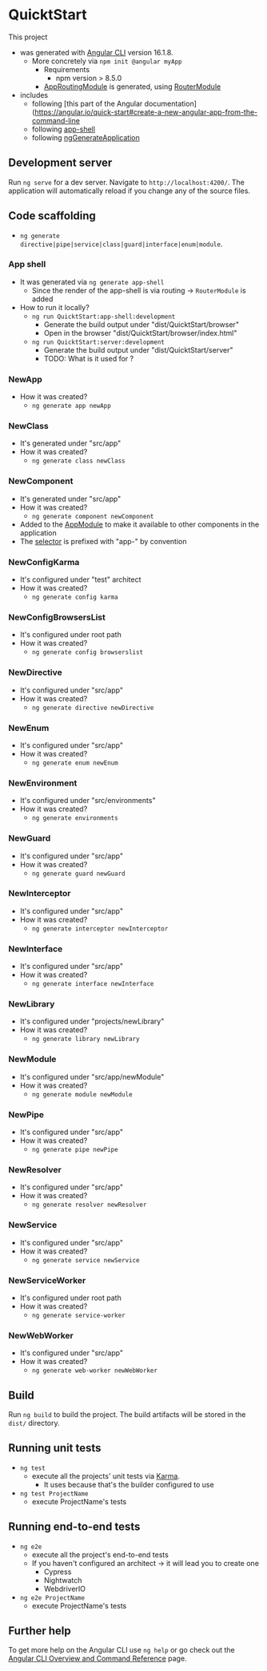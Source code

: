 # QuicktStart

This project
* was generated with [Angular CLI](https://github.com/angular/angular-cli) version 16.1.8.
  * More concretely via `npm init @angular myApp`
    * Requirements
      * npm version > 8.5.0
    * [AppRoutingModule](https://github.com/dancer1325/AngularDocumentationNewAngularAppFromCLI/blob/main/src/app/app-routing.module.ts) is generated, using [RouterModule](https://angular.io/api/router/RouterModule)
* includes 
  * following [this part of the Angular documentation](https://angular.io/quick-start#create-a-new-angular-app-from-the-command-line
  * following [app-shell](https://angular.io/guide/app-shell)
  * following [ngGenerateApplication](https://angular.io/cli/generate#application)


## Development server

Run `ng serve` for a dev server. Navigate to `http://localhost:4200/`. The application will automatically reload if you change any of the source files.

## Code scaffolding

* `ng generate directive|pipe|service|class|guard|interface|enum|module`.

### App shell

* It was generated via `ng generate app-shell`
  * Since the render of the app-shell is via routing -> `RouterModule` is added
* How to run it locally?
  * `ng run QuicktStart:app-shell:development`
    * Generate the build output under "dist/QuicktStart/browser"
    * Open in the browser "dist/QuicktStart/browser/index.html"
  * `ng run QuicktStart:server:development`
    * Generate the build output under "dist/QuicktStart/server"
    * TODO: What is it used for ?

### NewApp

* How it was created?
  * `ng generate app newApp`

### NewClass

* It's generated under "src/app"
* How it was created?
  * `ng generate class newClass`

### NewComponent

* It's generated under "src/app"
* How it was created?
  * `ng generate component newComponent`
* Added to the [AppModule](https://github.com/dancer1325/AngularDocumentationNewAngularAppFromCLI/blob/main/src/app/app.module.ts#L15) to make it available to other components in the application    
* The [selector](https://github.com/dancer1325/AngularDocumentationNewAngularAppFromCLI/blob/main/src/app/new-component/new-component.component.ts#L4) is prefixed with "app-" by convention

### NewConfigKarma

* It's configured under "test" architect
* How it was created?
  * `ng generate config karma`

### NewConfigBrowsersList

* It's configured under root path
* How it was created?
  * `ng generate config browserslist`

### NewDirective

* It's configured under "src/app"
* How it was created?
  * `ng generate directive newDirective`

### NewEnum
* It's configured under "src/app"
* How it was created?
  * `ng generate enum newEnum`

### NewEnvironment

* It's configured under "src/environments"
* How it was created?
  * `ng generate environments`

### NewGuard

* It's configured under "src/app"
* How it was created?
  * `ng generate guard newGuard`

### NewInterceptor

* It's configured under "src/app"
* How it was created?
  * `ng generate interceptor newInterceptor`

### NewInterface

* It's configured under "src/app"
* How it was created?
  * `ng generate interface newInterface`

### NewLibrary

* It's configured under "projects/newLibrary"
* How it was created?
  * `ng generate library newLibrary`

### NewModule

* It's configured under "src/app/newModule"
* How it was created?
  * `ng generate module newModule`

### NewPipe

* It's configured under "src/app"
* How it was created?
  * `ng generate pipe newPipe`

### NewResolver

* It's configured under "src/app"
* How it was created?
  * `ng generate resolver newResolver`

### NewService

* It's configured under "src/app"
* How it was created?
  * `ng generate service newService`

### NewServiceWorker

* It's configured under root path
* How it was created?
  * `ng generate service-worker`

### NewWebWorker

* It's configured under "src/app"
* How it was created?
  * `ng generate web-worker newWebWorker`

## Build

Run `ng build` to build the project. The build artifacts will be stored in the `dist/` directory.

## Running unit tests

* `ng test`
  * execute all the projects' unit tests via [Karma](https://karma-runner.github.io).
    * It uses because that's the builder configured to use
* `ng test ProjectName`
  * execute ProjectName's tests

## Running end-to-end tests

* `ng e2e`
  * execute all the project's end-to-end tests
  * If you haven't configured an architect -> it will lead you to create one
    * Cypress
    * Nightwatch
    * WebdriverIO
* `ng e2e ProjectName`
  * execute ProjectName's tests


## Further help

To get more help on the Angular CLI use `ng help` or go check out the [Angular CLI Overview and Command Reference](https://angular.io/cli) page.
